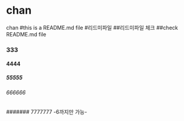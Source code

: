 # chan
chan
#this is a README.md file
#리드미파일
##리드미파일 체크
##check README.md file
### 333
#### 4444
##### 55555
###### 666666
####### 7777777 -6까지만 가능-
